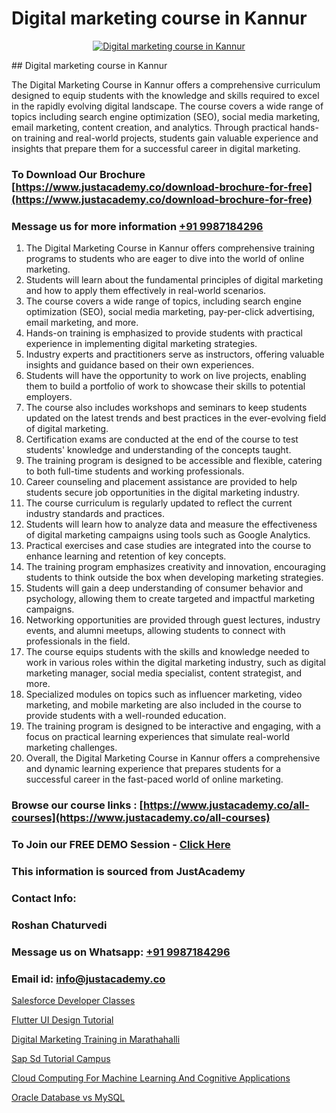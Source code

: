 # Digital marketing course in Kannur

<p align="center">
  <a href="https://justacademy.co/course-detail/digital-marketing">
    <img src="https://justacademy.co/storage2/course_image/1676636720_course_image.webp" alt="Digital marketing course in Kannur">
  </a>
</p>
## Digital marketing course in Kannur

The Digital Marketing Course in Kannur offers a comprehensive curriculum designed to equip students with the knowledge and skills required to excel in the rapidly evolving digital landscape. The course covers a wide range of topics including search engine optimization (SEO), social media marketing, email marketing, content creation, and analytics. Through practical hands-on training and real-world projects, students gain valuable experience and insights that prepare them for a successful career in digital marketing.
### To Download Our Brochure [https://www.justacademy.co/download-brochure-for-free](https://www.justacademy.co/download-brochure-for-free)
### Message us for more information [+91 9987184296](https://api.whatsapp.com/send?phone=919987184296)
1) The Digital Marketing Course in Kannur offers comprehensive training programs to students who are eager to dive into the world of online marketing.
2) Students will learn about the fundamental principles of digital marketing and how to apply them effectively in real-world scenarios.
3) The course covers a wide range of topics, including search engine optimization (SEO), social media marketing, pay-per-click advertising, email marketing, and more.
4) Hands-on training is emphasized to provide students with practical experience in implementing digital marketing strategies.
5) Industry experts and practitioners serve as instructors, offering valuable insights and guidance based on their own experiences.
6) Students will have the opportunity to work on live projects, enabling them to build a portfolio of work to showcase their skills to potential employers.
7) The course also includes workshops and seminars to keep students updated on the latest trends and best practices in the ever-evolving field of digital marketing.
8) Certification exams are conducted at the end of the course to test students' knowledge and understanding of the concepts taught.
9) The training program is designed to be accessible and flexible, catering to both full-time students and working professionals.
10) Career counseling and placement assistance are provided to help students secure job opportunities in the digital marketing industry.
11) The course curriculum is regularly updated to reflect the current industry standards and practices.
12) Students will learn how to analyze data and measure the effectiveness of digital marketing campaigns using tools such as Google Analytics.
13) Practical exercises and case studies are integrated into the course to enhance learning and retention of key concepts.
14) The training program emphasizes creativity and innovation, encouraging students to think outside the box when developing marketing strategies.
15) Students will gain a deep understanding of consumer behavior and psychology, allowing them to create targeted and impactful marketing campaigns.
16) Networking opportunities are provided through guest lectures, industry events, and alumni meetups, allowing students to connect with professionals in the field.
17) The course equips students with the skills and knowledge needed to work in various roles within the digital marketing industry, such as digital marketing manager, social media specialist, content strategist, and more.
18) Specialized modules on topics such as influencer marketing, video marketing, and mobile marketing are also included in the course to provide students with a well-rounded education.
19) The training program is designed to be interactive and engaging, with a focus on practical learning experiences that simulate real-world marketing challenges.
20) Overall, the Digital Marketing Course in Kannur offers a comprehensive and dynamic learning experience that prepares students for a successful career in the fast-paced world of online marketing.

### Browse our course links : [https://www.justacademy.co/all-courses](https://www.justacademy.co/all-courses) 
### To Join our FREE DEMO Session - [Click Here](https://www.justacademy.co/register-for-course-demo)


### This information is sourced from JustAcademy
### Contact Info:
### Roshan Chaturvedi
### Message us on Whatsapp: [+91 9987184296](https://api.whatsapp.com/send?phone=919987184296)
### Email id: [info@justacademy.co](mailto:info@justacademy.co)
                
[Salesforce Developer Classes](https://www.linkedin.com/pulse/salesforce-developer-classes-justacademy-portland-za46f?trackingId=ujS%2FCYmm8XVZarBVHMQyiA%3D%3D&lipi=urn%3Ali%3Apage%3Ad_flagship3_company_admin%3Bis%2Ftn4MqQ4e8qp62a5t3uQ%3D%3D)

[Flutter UI Design Tutorial](https://www.linkedin.com/pulse/flutter-ui-design-tutorial-justacademy-pune-uqobc?trackingId=fRY0rThYTtCcDER3h0YP1w%3D%3D&lipi=urn%3Ali%3Apage%3Ad_flagship3_company_admin%3BkSdz4uVbRn2Dzpfhctvkdw%3D%3D)

[Digital Marketing Training in Marathahalli](https://medium.com/@abhidnya.1068/digital-marketing-training-in-marathahalli-9e472fd79a8b)

[Sap Sd Tutorial Campus](https://medium.com/@justacademytraining/sap-sd-tutorial-campus-da28b2ce23c9)

[Cloud Computing For Machine Learning And Cognitive Applications](https://justacademyin.github.io/justacademy/cloud-computing-for-machine-learning-and-cognitive-applications)

[Oracle Database vs MySQL](https://justacademyin.github.io/justacademy/oracle-database-vs-mysql)


